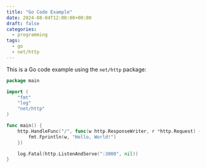 ```yaml
---
title: "Go Code Example"
date: 2024-08-04T12:00:00+00:00
draft: false
categories:
  - programming
tags:
  - go
  - net/http
---
```


This is a Go code example using the `net/http` package:

```go
package main

import (
	"fmt"
	"log"
	"net/http"
)

func main() {
	http.HandleFunc("/", func(w http.ResponseWriter, r *http.Request) {
		fmt.Fprintln(w, "Hello, World!")
	})

	log.Fatal(http.ListenAndServe(":3000", nil))
}
